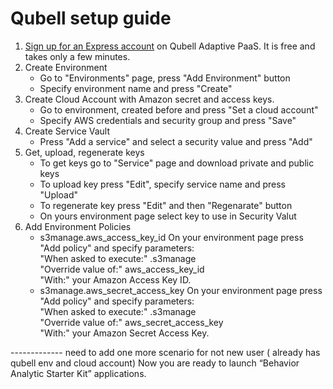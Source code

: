 Qubell setup guide
==================

1. [Sign up for an Express account](http://qubell.com/sign-up/) on Qubell Adaptive PaaS. It is free and takes only a few minutes.
2. Create Environment
    - Go to "Environments" page, press "Add Environment" button
    - Specify environment name and press "Create"
3. Create Cloud Account with Amazon secret and access keys. 
    - Go to environment, created before and press "Set a cloud account"
    - Specify AWS credentials and security group and press "Save"
4. Create Service Vault
    - Press "Add a service" and select a security value and press "Add"
5. Get, upload, regenerate keys
    - To get keys go to "Service" page and download private and public keys
    - To upload key press "Edit", specify service name and press "Upload"
    - To regenerate key press "Edit" and then "Regenarate" button
    - On yours environment page select key to use in Security Valut
6. Add Environment Policies     
    - s3manage.aws_access_key_id
        On your environment page press "Add policy" and specify parameters:<br>
            "When asked to execute:" .s3manage<br>
            "Override value of:" aws_access_key_id<br>
            "With:" your Amazon Access Key ID.
    - s3manage.aws_secret_access_key
        On your environment page press "Add policy" and specify parameters:<br>
            "When asked to execute:" .s3manage<br>
            "Override value of:" aws_secret_access_key<br>
            "With:" your Amazon Secret Access Key.

------------- need to add one more scenario for not new user ( already has qubell env and cloud account)
Now you are ready to launch “Behavior Analytic Starter Kit” applications.
